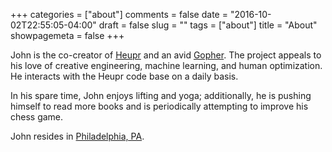 +++
categories = ["about"]
comments = false
date = "2016-10-02T22:55:05-04:00"
draft = false
slug = ""
tags = ["about"]
title = "About"
showpagemeta = false
+++

John is the co-creator of [Heupr](https://heupr.io/) and an avid
[Gopher](https://golang.org/). The project appeals to his love of creative
engineering, machine learning, and human optimization. He interacts with the
Heupr code base on a daily basis.

In his spare time, John enjoys lifting and yoga; additionally, he is pushing
himself to read more books and is periodically attempting to improve his chess
game.

John resides in [Philadelphia, PA](/philly).
